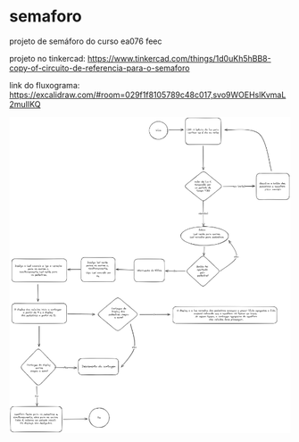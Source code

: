 # semaforo
projeto de semáforo do curso ea076 feec

projeto no tinkercad: https://www.tinkercad.com/things/1d0uKh5hBB8-copy-of-circuito-de-referencia-para-o-semaforo

link do fluxograma: https://excalidraw.com/#room=029f1f8105789c48c017,svo9WOEHslKvmaL2muIlKQ

![Fluxograma](fluxograma/fluxograma.png)